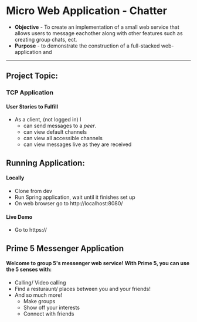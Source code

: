 # Micro Web Application - Chatter
* **Objective** - To create an implementation of a small web service that allows users to message eachother along with other features such as creating group chats, ect.
* **Purpose** - to demonstrate the construction of a full-stacked web-application and 

<hr>



## Project Topic:

### TCP Application

#### User Stories to Fulfill  
* As a client, (not logged in) I
    * can send messages to a _peer_.
	* can view default channels
	* can view all accessible channels
	* can view messages live as they are received

## Running Application:

#### Locally
* Clone from dev
* Run Spring application, wait until it finishes set up
* On web browser go to http://localhost:8080/



#### Live Demo
* Go to https://


## Prime 5 Messenger Application
#### Welcome to group 5's messenger web service! With Prime 5, you can use the 5 senses with:
* Calling/ Video calling 
* Find a resturaunt/ places between you and your friends!
* And so much more!
	* Make groups
	* Show off your interests
	* Connect with friends


